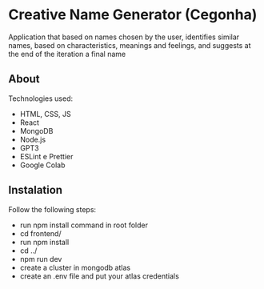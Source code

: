 # Creative Name Generator (Cegonha)
Application that based on names chosen by the user, identifies similar names, based on characteristics, meanings and feelings, and suggests at the end of the iteration a final name
## About

Technologies used:

- HTML, CSS, JS
- React
- MongoDB
- Node.js
- GPT3
- ESLint e Prettier
- Google Colab

## Instalation

Follow the following steps:

- run npm install command in root folder
- cd frontend/
- run npm install
- cd ../
- npm run dev
- create a cluster in mongodb atlas
- create an .env file and put your atlas credentials
